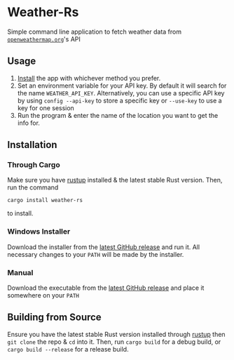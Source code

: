 # Weather-Rs

Simple command line application to fetch weather data from [`openweathermap.org`](https://openweathermap.org)'s API

## Usage

1. [Install](#installation) the app with whichever method you prefer.
2. Set an environment variable for your API key. By default it will search for the name `WEATHER_API_KEY`.
   Alternatively, you can use a specific API key by using `config --api-key` to store a specific key or `--use-key`
   to use a key for one session
3. Run the program & enter the name of the location you want to get the info for.

## Installation

### Through Cargo

Make sure you have [rustup](https://rustup.rs) installed & the latest stable Rust version. Then,
run the command

```shell
cargo install weather-rs
```

to install.

### Windows Installer

Download the installer from the [latest GitHub release](https://github.com/Clay-6/Weather-Rs/releases/latest)
and run it. All necessary changes to your `PATH` will be made by the installer.

### Manual

Download the executable from the [latest GitHub release](https://github.com/Clay-6/Weather-Rs/releases/latest)
and place it somewhere on your `PATH`

## Building from Source

Ensure you have the latest stable Rust version installed through [rustup](https://rustup.rs) then `git clone`
the repo & `cd` into it. Then, run `cargo build` for a debug build, or `cargo build --release` for a release
build.
